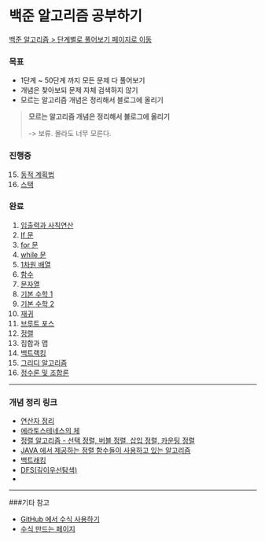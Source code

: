 # 백준 알고리즘 공부하기

[백준 알고리즘 > 단계별로 풀어보기 페이지로 이동](https://www.acmicpc.net/step)

### 목표
- 1단계 ~ 50단계 까지 모든 문제 다 풀어보기
- 개념은 찾아보되 문제 자체 검색하지 않기
- 모르는 알고리즘 개념은 정리해서 블로그에 올리기

> **모르는 알고리즘 개념은 정리해서 블로그에 올리기**
> 
>   -> 보류. 몰라도 너무 모른다. 

### 진행중

15. [동적 계획법](https://github.com/hwkang93/baekjoon_algorithm/tree/master/src/level15)
16. [스택](https://github.com/hwkang93/baekjoon_algorithm/tree/master/src/level18)

### 완료
1. [입출력과 사칙연산](https://github.com/hwkang93/baekjoon_algorithm/tree/master/src/level1)
2. [If 문](https://github.com/hwkang93/baekjoon_algorithm/tree/master/src/level2)
3. [for 문](https://github.com/hwkang93/baekjoon_algorithm/tree/master/src/level3)
4. [while 문](https://github.com/hwkang93/baekjoon_algorithm/tree/master/src/level4)
5. [1차원 배열](https://github.com/hwkang93/baekjoon_algorithm/tree/master/src/level5)
6. [함수](https://github.com/hwkang93/baekjoon_algorithm/tree/master/src/level6)
7. [문자열](https://github.com/hwkang93/baekjoon_algorithm/tree/master/src/level7)
8. [기본 수학 1](https://github.com/hwkang93/baekjoon_algorithm/tree/master/src/level8)
9. [기본 수학 2](https://github.com/hwkang93/baekjoon_algorithm/tree/master/src/level9)
10. [재귀](https://github.com/hwkang93/baekjoon_algorithm/tree/master/src/level10)
11. [브루트 포스](https://github.com/hwkang93/baekjoon_algorithm/tree/master/src/level11)
12. [정렬](https://github.com/hwkang93/baekjoon_algorithm/tree/master/src/level12)
13. 집합과 맵
14. [백트랙킹](https://github.com/hwkang93/baekjoon_algorithm/tree/master/src/level14)
16. [그리디 알고리즘](https://github.com/hwkang93/baekjoon_algorithm/tree/master/src/level16)
17. [정수론 및 조합론](https://github.com/hwkang93/baekjoon_algorithm/tree/master/src/level17)





------

### 개념 정리 링크

- [연산자 정리](https://github.com/hwkang93/baekjoon_algorithm/tree/master/src/level1/README.md)
- [에라토스테네스의 체](https://github.com/hwkang93/baekjoon_algorithm/tree/master/src/level9/README.md)
- [정렬 알고리즘 - 선택 정렬, 버블 정렬, 삽입 정렬, 카운팅 정렬](https://github.com/hwkang93/baekjoon_algorithm/tree/master/src/level12/README.md)
- [JAVA 에서 제공하는 정렬 함수들이 사용하고 있는 알고리즘](https://github.com/hwkang93/baekjoon_algorithm/tree/master/src/level12/README.md)
- [백트래킹](https://github.com/hwkang93/baekjoon_algorithm/tree/master/src/level14/README.md)
- [DFS(깊이우선탐색)](https://github.com/hwkang93/baekjoon_algorithm/tree/master/src/level14/README.md)
- 


-----------------------------------

###기타 참고

- [GitHub 에서 수식 사용하기](https://github.com/zeuseyera/Markdown_TongDal-kr)
- [수식 만드는 페이지](https://latex.codecogs.com/)